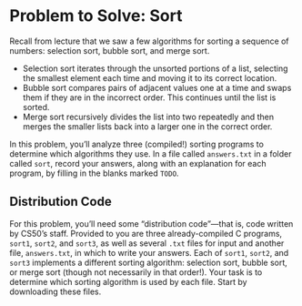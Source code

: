 # Problem to Solve: Sort

Recall from lecture that we saw a few algorithms for sorting a sequence of numbers: selection sort, bubble sort, and merge sort.

- Selection sort iterates through the unsorted portions of a list, selecting the smallest element each time and moving it to its correct location.
- Bubble sort compares pairs of adjacent values one at a time and swaps them if they are in the incorrect order. This continues until the list is sorted.
- Merge sort recursively divides the list into two repeatedly and then merges the smaller lists back into a larger one in the correct order.


In this problem, you’ll analyze three (compiled!) sorting programs to determine which algorithms they use. In a file called `answers.txt` in a folder called `sort`, record your answers, along with an explanation for each program, by filling in the blanks marked `TODO`.


## Distribution Code
For this problem, you’ll need some “distribution code”—that is, code written by CS50’s staff. Provided to you are three already-compiled C programs, `sort1`, `sort2`, and `sort3`, as well as several `.txt` files for input and another file, `answers.txt`, in which to write your answers. Each of `sort1`, `sort2`, and `sort3` implements a different sorting algorithm: selection sort, bubble sort, or merge sort (though not necessarily in that order!). Your task is to determine which sorting algorithm is used by each file. Start by downloading these files.